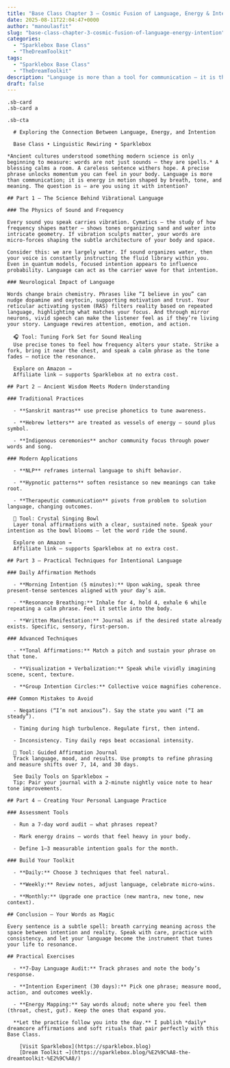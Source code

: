 ```yaml
---
title: "Base Class Chapter 3 — Cosmic Fusion of Language, Energy & Intention"
date: 2025-08-11T22:04:47+0000
author: "manoulasfit"
slug: "base-class-chapter-3-cosmic-fusion-of-language-energy-intention"
categories:
  - "Sparklebox Base Class"
  - "TheDreamToolkit"
tags:
  - "Sparklebox Base Class"
  - "TheDreamToolkit"
description: "Language is more than a tool for communication — it is the architecture of reality. Each word shapes the energy around us, setting intention into motion like ripples through space. When we speak with awareness, we are not just talking; we are sculpting the unseen."
draft: false
---
```

    .sb-card 
    .sb-card a

    .sb-cta 

      # Exploring the Connection Between Language, Energy, and Intention

      Base Class • Linguistic Rewiring • Sparklebox

    *Ancient cultures understood something modern science is only beginning to measure: words are not just sounds — they are spells.* A blessing calms a room. A careless sentence withers hope. A precise phrase unlocks momentum you can feel in your body. Language is more than communication; it is energy in motion shaped by breath, tone, and meaning. The question is — are you using it with intention?

    ## Part 1 — The Science Behind Vibrational Language

    ### The Physics of Sound and Frequency

    Every sound you speak carries vibration. Cymatics — the study of how frequency shapes matter — shows tones organizing sand and water into intricate geometry. If vibration sculpts matter, your words are micro‑forces shaping the subtle architecture of your body and space.

    Consider this: we are largely water. If sound organizes water, then your voice is constantly instructing the fluid library within you. Even in quantum models, focused intention appears to influence probability. Language can act as the carrier wave for that intention.

    ### Neurological Impact of Language

    Words change brain chemistry. Phrases like “I believe in you” can nudge dopamine and oxytocin, supporting motivation and trust. Your reticular activating system (RAS) filters reality based on repeated language, highlighting what matches your focus. And through mirror neurons, vivid speech can make the listener feel as if they’re living your story. Language rewires attention, emotion, and action.

      🎧 Tool: Tuning Fork Set for Sound Healing
      Use precise tones to feel how frequency alters your state. Strike a fork, bring it near the chest, and speak a calm phrase as the tone fades — notice the resonance.

      Explore on Amazon →
      Affiliate link — supports Sparklebox at no extra cost.

    ## Part 2 — Ancient Wisdom Meets Modern Understanding

    ### Traditional Practices

      - **Sanskrit mantras** use precise phonetics to tune awareness.

      - **Hebrew letters** are treated as vessels of energy — sound plus symbol.

      - **Indigenous ceremonies** anchor community focus through power words and song.

    ### Modern Applications

      - **NLP** reframes internal language to shift behavior.

      - **Hypnotic patterns** soften resistance so new meanings can take root.

      - **Therapeutic communication** pivots from problem to solution language, changing outcomes.

      🔔 Tool: Crystal Singing Bowl
      Layer tonal affirmations with a clear, sustained note. Speak your intention as the bowl blooms — let the word ride the sound.

      Explore on Amazon →
      Affiliate link — supports Sparklebox at no extra cost.

    ## Part 3 — Practical Techniques for Intentional Language

    ### Daily Affirmation Methods

      - **Morning Intention (5 minutes):** Upon waking, speak three present‑tense sentences aligned with your day’s aim.

      - **Resonance Breathing:** Inhale for 4, hold 4, exhale 6 while repeating a calm phrase. Feel it settle into the body.

      - **Written Manifestation:** Journal as if the desired state already exists. Specific, sensory, first‑person.

    ### Advanced Techniques

      - **Tonal Affirmations:** Match a pitch and sustain your phrase on that tone.

      - **Visualization + Verbalization:** Speak while vividly imagining scene, scent, texture.

      - **Group Intention Circles:** Collective voice magnifies coherence.

    ### Common Mistakes to Avoid

      - Negations (“I’m not anxious”). Say the state you want (“I am steady”).

      - Timing during high turbulence. Regulate first, then intend.

      - Inconsistency. Tiny daily reps beat occasional intensity.

      📓 Tool: Guided Affirmation Journal
      Track language, mood, and results. Use prompts to refine phrasing and measure shifts over 7, 14, and 30 days.

      See Daily Tools on Sparklebox →
      Tip: Pair your journal with a 2‑minute nightly voice note to hear tone improvements.

    ## Part 4 — Creating Your Personal Language Practice

    ### Assessment Tools

      - Run a 7‑day word audit — what phrases repeat?

      - Mark energy drains — words that feel heavy in your body.

      - Define 1–3 measurable intention goals for the month.

    ### Build Your Toolkit

      - **Daily:** Choose 3 techniques that feel natural.

      - **Weekly:** Review notes, adjust language, celebrate micro‑wins.

      - **Monthly:** Upgrade one practice (new mantra, new tone, new context).

    ## Conclusion — Your Words as Magic

    Every sentence is a subtle spell: breath carrying meaning across the space between intention and reality. Speak with care, practice with consistency, and let your language become the instrument that tunes your life to resonance.

    ## Practical Exercises

      - **7‑Day Language Audit:** Track phrases and note the body’s response.

      - **Intention Experiment (30 days):** Pick one phrase; measure mood, action, and outcomes weekly.

      - **Energy Mapping:** Say words aloud; note where you feel them (throat, chest, gut). Keep the ones that expand you.

      **Let the practice follow you into the day.** I publish *daily* dreamcore affirmations and soft rituals that pair perfectly with this Base Class.

        [Visit Sparklebox](https://sparklebox.blog)
        [Dream Toolkit →](https://sparklebox.blog/%E2%9C%A8-the-dreamtoolkit-%E2%9C%A8/)